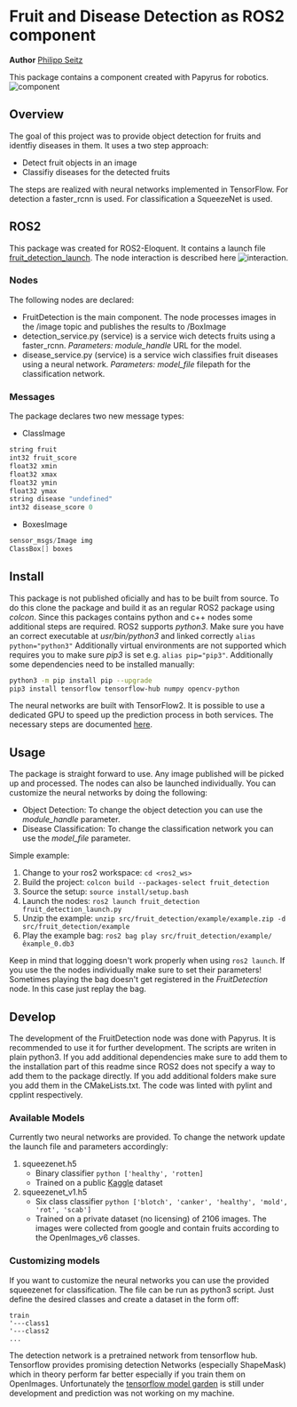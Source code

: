 # Fruit and Disease Detection as ROS2 component
**Author** [Philipp Seitz](https://github.com/Gistbatch)

This package contains a component created with Papyrus for robotics.
![component](https://github.com/robmosys-tum/PapPercComp/blob/fruit_detection/images/fruit_detection.compdef.png) 

## Overview

The goal of this project was to provide object detection for fruits and identfiy diseases in them.
It uses a two step approach:
* Detect fruit objects in an image
* Classifiy diseases for the detected fruits

The steps are realized with neural networks implemented in TensorFlow.
For detection a faster_rcnn is used. For classification a SqueezeNet is used.

## ROS2
This package was created for ROS2-Eloquent. It contains a launch file [fruit_detection_launch](https://github.com/robmosys-tum/PapPercComp/blob/fruit_detection/launch/fruit_detection_launch.py).
The node interaction is described here ![interaction](https://github.com/robmosys-tum/PapPercComp/blob/fruit_detection/images/overview.png).

### Nodes
The following nodes are declared:
* FruitDetection is the main component. The node processes images in the
/image topic and publishes the results to /BoxImage
* detection_service.py (service) is a service wich detects fruits using a 
faster_rcnn. *Parameters: module_handle* URL for the model.
* disease_service.py (service) is a service wich classifies fruit diseases using a 
neural network. *Parameters: model_file* filepath for the classification network.

### Messages
The package declares two new message types:
* ClassImage
```c
string fruit
int32 fruit_score
float32 xmin
float32 xmax
float32 ymin
float32 ymax
string disease "undefined"
int32 disease_score 0
```
* BoxesImage
```c
sensor_msgs/Image img
ClassBox[] boxes
```

## Install
This package is not published oficially and has to be built from source.
To do this clone the package and build it as an regular ROS2 package using *colcon*.
Since this packages contains python and c++ nodes some additional steps are required.
ROS2 supports *python3*. Make sure you have an correct executable at *usr/bin/python3*
and linked correctly `alias python="python3"`
Additionally virtual environments are not supported which requires you to make sure *pip3*
is set e.g. `alias pip="pip3"`.
Additionally some dependencies need to be installed manually:
```bash
python3 -m pip install pip --upgrade
pip3 install tensorflow tensorflow-hub numpy opencv-python
```
The neural networks are built with TensorFlow2. It is possible to use a dedicated
GPU to speed up the prediction process in both services. The necessary steps are
documented [here](https://www.tensorflow.org/install/gpu).

## Usage

The package is straight forward to use. Any image published will be picked up and
processed. The nodes can also be launched individually. You can customize the neural
networks by doing the following:
* Object Detection: To change the object detection you can use the *module_handle* parameter.
* Disease Classification: To change the classification network you can use the *model_file* parameter.

Simple example:

1. Change to your ros2 workspace: `cd <ros2_ws>`
2. Build the project: `colcon build --packages-select fruit_detection`
3. Source the setup: `source install/setup.bash`
4. Launch the nodes: `ros2 launch fruit_detection fruit_detection_launch.py`
5. Unzip the example: `unzip src/fruit_detection/example/example.zip -d src/fruit_detection/example`
6. Play the example bag: `ros2 bag play src/fruit_detection/example/êxample_0.db3`

Keep in mind that logging doesn't work properly when using `ros2 launch`.
If you use the the nodes individually make sure to set their parameters!
Sometimes playing the bag doesn't get registered in the *FruitDetection* node.
In this case just replay the bag.

## Develop

The development of the FruitDetection node was done with Papyrus. It is
recommended to use it for further development.
The scripts are writen in plain python3. If you add additional dependencies make
sure to add them to the installation part of this readme since ROS2 does not 
specify a way to add them to the package directly. If you add additional folders
make sure you add them in the CMakeLists.txt.
The code was linted with pylint and cpplint respectively. 

### Available Models

Currently two neural networks are provided. To change the network update the launch
file and parameters accordingly:
1. squeezenet.h5
    - Binary classifier `python ['healthy', 'rotten]`
    - Trained on a public [Kaggle](https://www.kaggle.com/sriramr/fruits-fresh-and-rotten-for-classification) dataset
2. squeezenet_v1.h5
    - Six class classifier `python ['blotch', 'canker', 'healthy', 'mold', 'rot', 'scab']`
    - Trained on a private dataset (no licensing) of 2106 images. The images were collected
    from google and contain fruits according to the OpenImages_v6 classes.

### Customizing models

If you want to customize the neural networks you can use the provided squeezenet
for classification. The file can be run as python3 script. Just define the desired
classes and create a dataset in the form off:
```
train
'---class1
'---class2
...
```

The detection network is a pretrained network from tensorflow hub.
Tensorflow provides promising detection Networks (especially ShapeMask) which
in theory perform far better especially if you train them on OpenImages.
Unfortunately the [tensorflow model garden](https://github.com/tensorflow/models)
is still under development and prediction was not working on my machine.